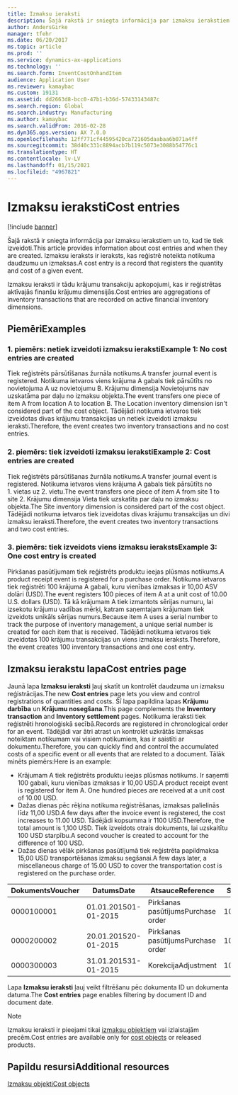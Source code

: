 ```yaml
---
title: Izmaksu ieraksti
description: Šajā rakstā ir sniegta informācija par izmaksu ierakstiem un to, kad tie tiek izveidoti. Izmaksu ieraksts ir ieraksts, kas reģistrē noteikta notikuma daudzumu un izmaksas.
author: AndersGirke
manager: tfehr
ms.date: 06/20/2017
ms.topic: article
ms.prod: ''
ms.service: dynamics-ax-applications
ms.technology: ''
ms.search.form: InventCostOnhandItem
audience: Application User
ms.reviewer: kamaybac
ms.custom: 19131
ms.assetid: dd2663d8-bcc0-47b1-b36d-57433143487c
ms.search.region: Global
ms.search.industry: Manufacturing
ms.author: kamaybac
ms.search.validFrom: 2016-02-28
ms.dyn365.ops.version: AX 7.0.0
ms.openlocfilehash: 12ff771cf44595420ca721605daabaa6b071a4ff
ms.sourcegitcommit: 38d40c331c8894acb7b119c5073e3088b54776c1
ms.translationtype: HT
ms.contentlocale: lv-LV
ms.lasthandoff: 01/15/2021
ms.locfileid: "4967821"
---
```

# <a name="cost-entries"></a><span data-ttu-id="0d649-104">Izmaksu ieraksti</span><span class="sxs-lookup"><span data-stu-id="0d649-104">Cost entries</span></span>

[!include [banner](../includes/banner.md)]

<span data-ttu-id="0d649-105">Šajā rakstā ir sniegta informācija par izmaksu ierakstiem un to, kad tie tiek izveidoti.</span><span class="sxs-lookup"><span data-stu-id="0d649-105">This article provides information about cost entries and when they are created.</span></span> <span data-ttu-id="0d649-106">Izmaksu ieraksts ir ieraksts, kas reģistrē noteikta notikuma daudzumu un izmaksas.</span><span class="sxs-lookup"><span data-stu-id="0d649-106">A cost entry is a record that registers the quantity and cost of a given event.</span></span>

<span data-ttu-id="0d649-107">Izmaksu ieraksti ir tādu krājumu transakciju apkopojumi, kas ir reģistrētas aktīvajās finanšu krājumu dimensijās.</span><span class="sxs-lookup"><span data-stu-id="0d649-107">Cost entries are aggregations of inventory transactions that are recorded on active financial inventory dimensions.</span></span>

## <a name="examples"></a><span data-ttu-id="0d649-108">Piemēri</span><span class="sxs-lookup"><span data-stu-id="0d649-108">Examples</span></span>
### <a name="example-1-no-cost-entries-are-created"></a><span data-ttu-id="0d649-109">1. piemērs: netiek izveidoti izmaksu ieraksti</span><span class="sxs-lookup"><span data-stu-id="0d649-109">Example 1: No cost entries are created</span></span>

<span data-ttu-id="0d649-110">Tiek reģistrēts pārsūtīšanas žurnāla notikums.</span><span class="sxs-lookup"><span data-stu-id="0d649-110">A transfer journal event is registered.</span></span> <span data-ttu-id="0d649-111">Notikuma ietvaros viens krājuma A gabals tiek pārsūtīts no novietojuma A uz novietojumu B. Krājumu dimensija Novietojums nav uzskatāma par daļu no izmaksu objekta.</span><span class="sxs-lookup"><span data-stu-id="0d649-111">The event transfers one piece of item A from location A to location B. The Location inventory dimension isn't considered part of the cost object.</span></span> <span data-ttu-id="0d649-112">Tādējādi notikuma ietvaros tiek izveidotas divas krājumu transakcijas un netiek izveidoti izmaksu ieraksti.</span><span class="sxs-lookup"><span data-stu-id="0d649-112">Therefore, the event creates two inventory transactions and no cost entries.</span></span>

### <a name="example-2-cost-entries-are-created"></a><span data-ttu-id="0d649-113">2. piemērs: tiek izveidoti izmaksu ieraksti</span><span class="sxs-lookup"><span data-stu-id="0d649-113">Example 2: Cost entries are created</span></span>

<span data-ttu-id="0d649-114">Tiek reģistrēts pārsūtīšanas žurnāla notikums.</span><span class="sxs-lookup"><span data-stu-id="0d649-114">A transfer journal event is registered.</span></span> <span data-ttu-id="0d649-115">Notikuma ietvaros viens krājuma A gabals tiek pārsūtīts no 1. vietas uz 2. vietu.</span><span class="sxs-lookup"><span data-stu-id="0d649-115">The event transfers one piece of item A from site 1 to site 2.</span></span> <span data-ttu-id="0d649-116">Krājumu dimensija Vieta tiek uzskatīta par daļu no izmaksu objekta.</span><span class="sxs-lookup"><span data-stu-id="0d649-116">The Site inventory dimension is considered part of the cost object.</span></span> <span data-ttu-id="0d649-117">Tādējādi notikuma ietvaros tiek izveidotas divas krājumu transakcijas un divi izmaksu ieraksti.</span><span class="sxs-lookup"><span data-stu-id="0d649-117">Therefore, the event creates two inventory transactions and two cost entries.</span></span>

### <a name="example-3-one-cost-entry-is-created"></a><span data-ttu-id="0d649-118">3. piemērs: tiek izveidots viens izmaksu ieraksts</span><span class="sxs-lookup"><span data-stu-id="0d649-118">Example 3: One cost entry is created</span></span>

<span data-ttu-id="0d649-119">Pirkšanas pasūtījumam tiek reģistrēts produktu ieejas plūsmas notikums.</span><span class="sxs-lookup"><span data-stu-id="0d649-119">A product receipt event is registered for a purchase order.</span></span> <span data-ttu-id="0d649-120">Notikuma ietvaros tiek reģistrēti 100 krājuma A gabali, kuru vienības izmaksas ir 10,00 ASV dolāri (USD).</span><span class="sxs-lookup"><span data-stu-id="0d649-120">The event registers 100 pieces of item A at a unit cost of 10.00 U.S. dollars (USD).</span></span> <span data-ttu-id="0d649-121">Tā kā krājumam A tiek izmantots sērijas numuru, lai izsekotu krājumu vadības mērķi, katram saņemtajam krājumam tiek izveidots unikāls sērijas numurs.</span><span class="sxs-lookup"><span data-stu-id="0d649-121">Because item A uses a serial number to track the purpose of inventory management, a unique serial number is created for each item that is received.</span></span> <span data-ttu-id="0d649-122">Tādējādi notikuma ietvaros tiek izveidotas 100 krājumu transakcijas un viens izmaksu ieraksts.</span><span class="sxs-lookup"><span data-stu-id="0d649-122">Therefore, the event creates 100 inventory transactions and one cost entry.</span></span>

## <a name="cost-entries-page"></a><span data-ttu-id="0d649-123">Izmaksu ierakstu lapa</span><span class="sxs-lookup"><span data-stu-id="0d649-123">Cost entries page</span></span>
<span data-ttu-id="0d649-124">Jaunā lapa **Izmaksu ieraksti** ļauj skatīt un kontrolēt daudzuma un izmaksu reģistrācijas.</span><span class="sxs-lookup"><span data-stu-id="0d649-124">The new **Cost entries** page lets you view and control registrations of quantities and costs.</span></span> <span data-ttu-id="0d649-125">Šī lapa papildina lapas **Krājumu darbība** un **Krājumu nosegšana**.</span><span class="sxs-lookup"><span data-stu-id="0d649-125">This page complements the **Inventory transaction** and **Inventory settlement** pages.</span></span> <span data-ttu-id="0d649-126">Notikuma ieraksti tiek reģistrēti hronoloģiskā secībā.</span><span class="sxs-lookup"><span data-stu-id="0d649-126">Records are registered in chronological order for an event.</span></span> <span data-ttu-id="0d649-127">Tādējādi var ātri atrast un kontrolēt uzkrātās izmaksas noteiktam notikumam vai visiem notikumiem, kas ir saistīti ar dokumentu.</span><span class="sxs-lookup"><span data-stu-id="0d649-127">Therefore, you can quickly find and control the accumulated costs of a specific event or all events that are related to a document.</span></span> <span data-ttu-id="0d649-128">Tālāk minēts piemērs:</span><span class="sxs-lookup"><span data-stu-id="0d649-128">Here is an example:</span></span>

-   <span data-ttu-id="0d649-129">Krājumam A tiek reģistrēts produktu ieejas plūsmas notikums. Ir saņemti 100 gabali, kuru vienības izmaksas ir 10,00 USD.</span><span class="sxs-lookup"><span data-stu-id="0d649-129">A product receipt event is registered for item A. One hundred pieces are received at a unit cost of 10.00 USD.</span></span>
-   <span data-ttu-id="0d649-130">Dažas dienas pēc rēķina notikuma reģistrēšanas, izmaksas palielinās līdz 11,00 USD.</span><span class="sxs-lookup"><span data-stu-id="0d649-130">A few days after the invoice event is registered, the cost increases to 11.00 USD.</span></span> <span data-ttu-id="0d649-131">Tādējādi kopsumma ir 1100 USD.</span><span class="sxs-lookup"><span data-stu-id="0d649-131">Therefore, the total amount is 1,100 USD.</span></span> <span data-ttu-id="0d649-132">Tiek izveidots otrais dokuments, lai uzskaitītu 100 USD starpību.</span><span class="sxs-lookup"><span data-stu-id="0d649-132">A second voucher is created to account for the difference of 100 USD.</span></span>
-   <span data-ttu-id="0d649-133">Dažas dienas vēlāk pirkšanas pasūtījumā tiek reģistrēta papildmaksa 15,00 USD transportēšanas izmaksu segšanai.</span><span class="sxs-lookup"><span data-stu-id="0d649-133">A few days later, a miscellaneous charge of 15.00 USD to cover the transportation cost is registered on the purchase order.</span></span>

| <span data-ttu-id="0d649-134">Dokuments</span><span class="sxs-lookup"><span data-stu-id="0d649-134">Voucher</span></span> | <span data-ttu-id="0d649-135">Datums</span><span class="sxs-lookup"><span data-stu-id="0d649-135">Date</span></span>       | <span data-ttu-id="0d649-136">Atsauce</span><span class="sxs-lookup"><span data-stu-id="0d649-136">Reference</span></span>      | <span data-ttu-id="0d649-137">Skaits</span><span class="sxs-lookup"><span data-stu-id="0d649-137">Number</span></span> | <span data-ttu-id="0d649-138">Laidiena ID</span><span class="sxs-lookup"><span data-stu-id="0d649-138">Lot ID</span></span>  | <span data-ttu-id="0d649-139">Daudzums</span><span class="sxs-lookup"><span data-stu-id="0d649-139">Quantity</span></span> | <span data-ttu-id="0d649-140">Summa</span><span class="sxs-lookup"><span data-stu-id="0d649-140">Amount</span></span>  |
|---------|------------|----------------|--------|---------|---------------|----|
| <span data-ttu-id="0d649-141">00001</span><span class="sxs-lookup"><span data-stu-id="0d649-141">00001</span></span>   | <span data-ttu-id="0d649-142">01.01.2015</span><span class="sxs-lookup"><span data-stu-id="0d649-142">01-01-2015</span></span> | <span data-ttu-id="0d649-143">Pirkšanas pasūtījums</span><span class="sxs-lookup"><span data-stu-id="0d649-143">Purchase order</span></span> | <span data-ttu-id="0d649-144">100001</span><span class="sxs-lookup"><span data-stu-id="0d649-144">100001</span></span> | <span data-ttu-id="0d649-145">0000101</span><span class="sxs-lookup"><span data-stu-id="0d649-145">0000101</span></span> | <span data-ttu-id="0d649-146">100,00</span><span class="sxs-lookup"><span data-stu-id="0d649-146">100.00</span></span>   | <span data-ttu-id="0d649-147">1000,00</span><span class="sxs-lookup"><span data-stu-id="0d649-147">1000.00</span></span> |
| <span data-ttu-id="0d649-148">00002</span><span class="sxs-lookup"><span data-stu-id="0d649-148">00002</span></span>   | <span data-ttu-id="0d649-149">20.01.2015</span><span class="sxs-lookup"><span data-stu-id="0d649-149">20-01-2015</span></span> | <span data-ttu-id="0d649-150">Pirkšanas pasūtījums</span><span class="sxs-lookup"><span data-stu-id="0d649-150">Purchase order</span></span> | <span data-ttu-id="0d649-151">100001</span><span class="sxs-lookup"><span data-stu-id="0d649-151">100001</span></span> | <span data-ttu-id="0d649-152">0000101</span><span class="sxs-lookup"><span data-stu-id="0d649-152">0000101</span></span> |          | <span data-ttu-id="0d649-153">100,00</span><span class="sxs-lookup"><span data-stu-id="0d649-153">100.00</span></span>  |
| <span data-ttu-id="0d649-154">00003</span><span class="sxs-lookup"><span data-stu-id="0d649-154">00003</span></span>   | <span data-ttu-id="0d649-155">31.01.2015</span><span class="sxs-lookup"><span data-stu-id="0d649-155">31-01-2015</span></span> | <span data-ttu-id="0d649-156">Korekcija</span><span class="sxs-lookup"><span data-stu-id="0d649-156">Adjustment</span></span>     | <span data-ttu-id="0d649-157">100001</span><span class="sxs-lookup"><span data-stu-id="0d649-157">100001</span></span> | <span data-ttu-id="0d649-158">0000101</span><span class="sxs-lookup"><span data-stu-id="0d649-158">0000101</span></span> |          | <span data-ttu-id="0d649-159">15,00</span><span class="sxs-lookup"><span data-stu-id="0d649-159">15.00</span></span>   |

<span data-ttu-id="0d649-160">Lapa **Izmaksu ieraksti** ļauj veikt filtrēšanu pēc dokumenta ID un dokumenta datuma.</span><span class="sxs-lookup"><span data-stu-id="0d649-160">The **Cost entries** page enables filtering by document ID and document date.</span></span> 

> [!NOTE]
> <span data-ttu-id="0d649-161">Izmaksu ieraksti ir pieejami tikai [izmaksu objektiem](cost-object.md) vai izlaistajām precēm.</span><span class="sxs-lookup"><span data-stu-id="0d649-161">Cost entries are available only for [cost objects](cost-object.md) or released products.</span></span>

<a name="additional-resources"></a><span data-ttu-id="0d649-162">Papildu resursi</span><span class="sxs-lookup"><span data-stu-id="0d649-162">Additional resources</span></span>
--------

[<span data-ttu-id="0d649-163">Izmaksu objekti</span><span class="sxs-lookup"><span data-stu-id="0d649-163">Cost objects</span></span>](cost-object.md)



